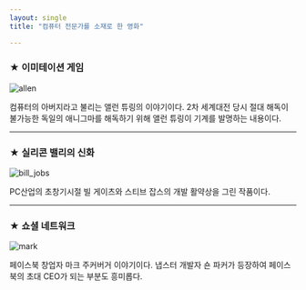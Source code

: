 ```yaml
---
layout: single
title: "컴퓨터 전문가를 소재로 한 영화"

---
```

### ★ 이미테이션 게임
![allen][game]

[game]:https://th.bing.com/th/id/OIP.3ybIzDqpS9h4lwrLQI90bgHaKm?w=144&h=206&c=7&o=5&pid=1.7
컴퓨터의 아버지라고 불리는 앨런 튜링의 이야기이다. 2차 세계대전 당시 절대 해독이 불가능한 독일의 애니그마를 해독하기 위해 앨런 튜링이 기계를 발명하는 내용이다. 

--- 
### ★ 실리콘 밸리의 신화 
![bill_jobs][silicon]

[silicon]:http://t1.daumcdn.net/cfile/274B6833545E66D220
PC산업의 초창기시절 빌 게이츠와 스티브 잡스의 개발 활약상을 그린 작품이다.  

---
### ★ 쇼셜 네트워크
![mark][social]

[social]:https://th.bing.com/th/id/OIP.EQ6pU1bol6_wYagmNOjuGgAAAA?w=118&h=180&c=7&o=5&pid=1.7
페이스북 창업자 마크 주커버거 이야기이다. 냅스터 개발자 숀 파커가 등장하여 페이스북의 초대 CEO가 되는 부분도 흥미롭다.
